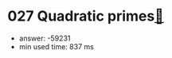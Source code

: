027 Quadratic primes[:link:](http://projecteuler.net/problem=27)  
========================

- answer: -59231 
- min used time: 837 ms

